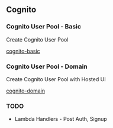 ## Cognito

### Cognito User Pool - Basic

Create Cognito User Pool

[cognito-basic](cognito-basic.yaml)

### Cognito User Pool - Domain

Create Cognito User Pool with Hosted UI

[cognito-domain](cognito-domain.yaml)

### TODO

- Lambda Handlers - Post Auth, Signup